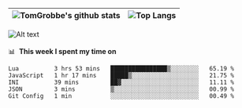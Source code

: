 |![TomGrobbe's github stats](https://github-readme-stats.vercel.app/api?username=egerdnc&count_private=true&show_icons=true&theme=dracula&disable_animations=true&include_all_commits=true)|![Top Langs](https://github-readme-stats.vercel.app/api/top-langs/?username=egerdnc&theme=dracula&langs_count=10&layout=compact)|
|:-:|:-:|

![Alt text](https://spotify-recently-played-readme.vercel.app/api?user=i4a9i8pn8x8vvskq8v52yhckr)
<br>
<br>
📊 &nbsp;**This week I spent my time on**
<!--START_SECTION:waka-->
```text
Lua          3 hrs 53 mins   ████████████████▒░░░░░░░░   65.19 % 
JavaScript   1 hr 17 mins    █████▒░░░░░░░░░░░░░░░░░░░   21.75 % 
INI          39 mins         ██▓░░░░░░░░░░░░░░░░░░░░░░   11.11 % 
JSON         3 mins          ▒░░░░░░░░░░░░░░░░░░░░░░░░   00.99 % 
Git Config   1 min           ░░░░░░░░░░░░░░░░░░░░░░░░░   00.49 % 
```
<!--END_SECTION:waka-->
